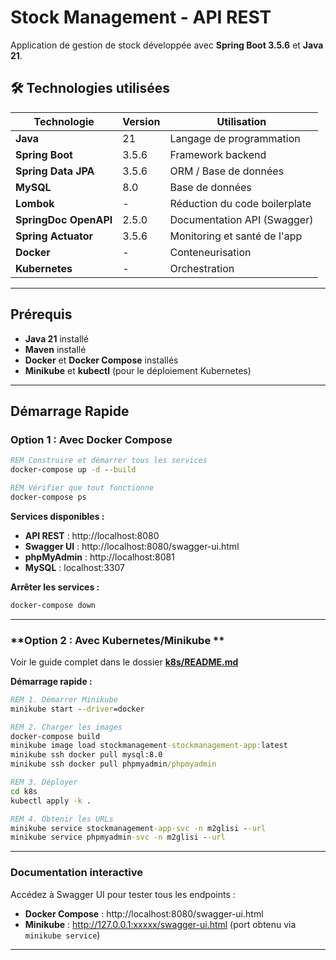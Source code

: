 # Stock Management - API REST

Application de gestion de stock développée avec **Spring Boot 3.5.6** et **Java 21**.


## 🛠️ Technologies utilisées

| Technologie | Version | Utilisation |
|-------------|---------|-------------|
| **Java** | 21 | Langage de programmation |
| **Spring Boot** | 3.5.6 | Framework backend |
| **Spring Data JPA** | 3.5.6 | ORM / Base de données |
| **MySQL** | 8.0 | Base de données |
| **Lombok** | - | Réduction du code boilerplate |
| **SpringDoc OpenAPI** | 2.5.0 | Documentation API (Swagger) |
| **Spring Actuator** | 3.5.6 | Monitoring et santé de l'app |
| **Docker** | - | Conteneurisation |
| **Kubernetes** | - | Orchestration |

---

## Prérequis

- **Java 21** installé
- **Maven** installé
- **Docker** et **Docker Compose** installés
- **Minikube** et **kubectl** (pour le déploiement Kubernetes)

---

## Démarrage Rapide

### **Option 1 : Avec Docker Compose**

```cmd
REM Construire et démarrer tous les services
docker-compose up -d --build

REM Vérifier que tout fonctionne
docker-compose ps
```

**Services disponibles :**
- **API REST** : http://localhost:8080
- **Swagger UI** : http://localhost:8080/swagger-ui.html
- **phpMyAdmin** : http://localhost:8081
- **MySQL** : localhost:3307

**Arrêter les services :**
```cmd
docker-compose down
```

---

### **Option 2 : Avec Kubernetes/Minikube **

Voir le guide complet dans le dossier **[k8s/README.md](k8s/README.md)**

**Démarrage rapide :**
```cmd
REM 1. Démarrer Minikube
minikube start --driver=docker

REM 2. Charger les images
docker-compose build
minikube image load stockmanagement-stockmanagement-app:latest
minikube ssh docker pull mysql:8.0
minikube ssh docker pull phpmyadmin/phpmyadmin

REM 3. Déployer
cd k8s
kubectl apply -k .

REM 4. Obtenir les URLs
minikube service stockmanagement-app-svc -n m2glisi --url
minikube service phpmyadmin-svc -n m2glisi --url
```

---

### **Documentation interactive**

Accédez à Swagger UI pour tester tous les endpoints :
- **Docker Compose** : http://localhost:8080/swagger-ui.html
- **Minikube** : http://127.0.0.1:xxxxx/swagger-ui.html (port obtenu via `minikube service`)
---

